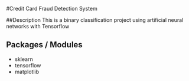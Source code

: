 #Credit Card Fraud Detection System 

##Description
This is a binary classification project using artificial neural networks with Tensorflow

## Packages / Modules
- sklearn
- tensorflow
- matplotlib
